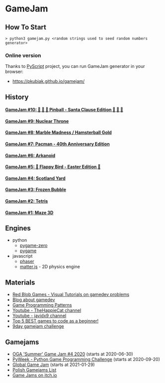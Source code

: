 # GameJam #

## How To Start ##
```
> python3 gamejam.py <random strings used to seed random numbers generator>
```

### Online version

Thanks to [PyScript](https://github.com/pyscript/pyscript) project, you can run GameJam generator in your browser:

- https://pkubiak.github.io/gamejam/

## History ##

#### [GameJam #10: :santa: :christmas_tree: :gift: Pinball - Santa Clause Edition :santa: :christmas_tree: :gift:](10_20221206.md)

#### [GameJam #9: Nuclear Throne](09_20201025.md)

#### [GameJam #8: Marble Madness / Hamsterball Gold](08_20201004.md) ####

#### [GameJam #7: Pacman - 40th Anniversary Edition](07_20200614.md) ####

#### [GameJam #6: Arkanoid](06_20200503.md) ####

#### [GameJam #5: :hatching_chick: Flappy Bird - Easter Edition :hatching_chick:](05_20200413.md) ####

#### [GameJam #4: Scotland Yard](04_20200328.md) ####

#### [GameJam #3: Frozen Bubble](03_20200321.md) ####

#### [GameJam #2: Tetris](02_20200314.md) ####

#### [GameJam #1: Maze 3D](01_20200201.md) ####

## Engines ##
- python
  - [pygame-zero](https://pygame-zero.readthedocs.io/en/stable/)
  - [pygame](https://www.pygame.org/)
- javascript
  - [phaser](https://phaser.io/)
  - [matter.js](https://brm.io/matter-js/) - 2D physics engine

## Materials ##
- [Red Blob Games - Visual Tutorials on gamedev problems](https://www.redblobgames.com/)
- [Blog about gamedev](https://github.com/a327ex/blog)
- [Game Programming Patterns](http://gameprogrammingpatterns.com/)
- [Youtube - TheHappieCat channel](https://www.youtube.com/user/TheHappieCat/)
- [Youtube - javidx9 channel](https://www.youtube.com/channel/UC-yuWVUplUJZvieEligKBkA/)
- [Top 5 BEST games to code as a beginner!](https://codeheir.com/2019/08/17/top-5-best-games-to-code-as-a-beginner/)
- [9day gamejam challenge](https://en.wikipedia.org/wiki/Template:1970s_Atari_arcade_games)

## Gamejams ##
- [OGA 'Summer' Game Jam #4 2020](https://itch.io/jam/oga-summer-game-jam-4-2020) (starts at 2020-06-30)
- [PyWeek - Python Game Programming Challenge](https://pyweek.org/) (starts at 2020-09-20)
- [Global Game Jam](https://globalgamejam.org/) (starts at 2021-01-29)
- [Polish Gamejams List](https://polskigamedev.pl/wydarzenia/)
- [Game Jams on itch.io](https://itch.io/jams)
